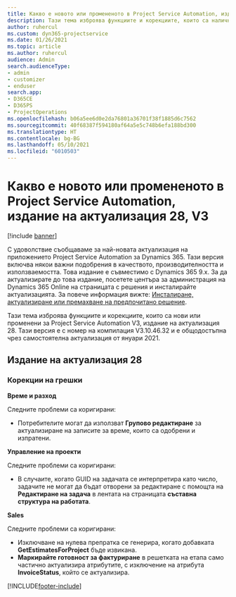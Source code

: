 ```yaml
---
title: Какво е новото или промененото в Project Service Automation, издание на актуализация 28, V3
description: Тази тема изброява функциите и корекциите, които са налични в Project Service Automation V3, издание на актуализация 28, V3.
author: ruhercul
ms.custom: dyn365-projectservice
ms.date: 01/26/2021
ms.topic: article
ms.author: ruhercul
audience: Admin
search.audienceType:
- admin
- customizer
- enduser
search.app:
- D365CE
- D365PS
- ProjectOperations
ms.openlocfilehash: b06a5ee6d0e2da76801a36701f38f1885d6c7562
ms.sourcegitcommit: 40f68387f594180af64a5e5c748b6efa188bd300
ms.translationtype: HT
ms.contentlocale: bg-BG
ms.lasthandoff: 05/10/2021
ms.locfileid: "6010503"
---
```

# <a name="whats-new-or-changed-in-project-service-automation-update-release-28-v3"></a>Какво е новото или промененото в Project Service Automation, издание на актуализация 28, V3

[!include [banner](../includes/psa-now-project-operations.md)]

С удоволствие съобщаваме за най-новата актуализация на приложението Project Service Automation за Dynamics 365. Тази версия включва някои важни подобрения в качеството, производителността и използваемостта. Това издание е съвместимо с Dynamics 365 9.x. За да актуализирате до това издание, посетете центъра за администрация на Dynamics 365 Online на страницата с решения и инсталирайте актуализацията. За повече информация вижте: [Инсталиране, актуализиране или премахване на предпочитано решение](/power-platform/admin/install-remove-preferred-solution).

Тази тема изброява функциите и корекциите, които са нови или променени за Project Service Automation V3, издание на актуализация 28. Тази версия е с номер на компилация V3.10.46.32 и е общодостъпна чрез самостоятелна актуализация от януари 2021.

## <a name="update-release-28"></a>Издание на актуализация 28

### <a name="bug-fixes"></a>Корекции на грешки

**Време и разход**

Следните проблеми са коригирани:

- Потребителите могат да използват **Групово редактиране** за актуализиране на записите за време, които са одобрени и изпратени.

**Управление на проекти**

Следните проблеми са коригирани:

- В случаите, когато GUID на задачата се интерпретира като число, задачите не могат да бъдат отворени за редактиране с помощта на **Редактиране на задача** в лентата на страницата **съставна структура на работата**.

**Sales**

Следните проблеми са коригирани:

- Изключване на нулева препратка се генерира, когато добавката **GetEstimatesForProject** бъде извикана.
- **Маркирайте готовност за фактуриране** в решетката на етапа само частично актуализира атрибутите, с изключение на атрибута **InvoiceStatus**, който се актуализира.



[!INCLUDE[footer-include](../includes/footer-banner.md)]